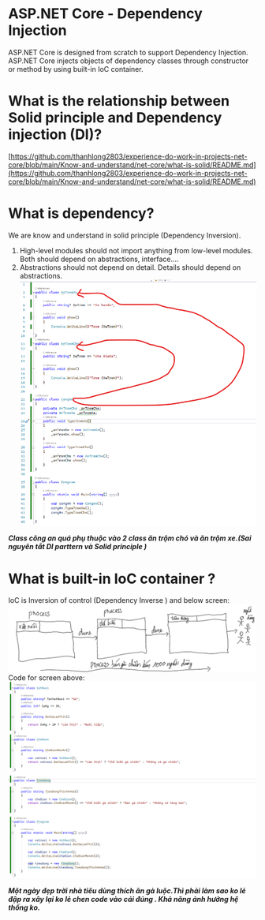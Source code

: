 




# ASP.NET Core - Dependency Injection

ASP.NET Core is designed from scratch to support Dependency Injection. ASP.NET Core injects objects of dependency classes through constructor or method by using built-in IoC container.

# What is the relationship between  Solid principle and Dependency injection (DI)? 
[https://github.com/thanhlong2803/experience-do-work-in-projects-net-core/blob/main/Know-and-understand/net-core/what-is-solid/README.md](https://github.com/thanhlong2803/experience-do-work-in-projects-net-core/blob/main/Know-and-understand/net-core/what-is-solid/README.md)
# What is dependency?
We are know and understand in solid principle (Dependency Inversion). 

 1. High-level modules should not import anything from low-level modules. Both should depend on abstractions, interface....
 2. Abstractions should not depend on detail. Details should depend on abstractions.
![enter image description here](https://github.com/thanhlong2803/update-image/blob/main/image4/depend.png)

***Class công an quá phụ thuộc vào 2 class ăn trộm chó và ăn trộm xe.(Sai nguyên tắt DI parttern và Solid principle )***




# What is built-in IoC container ?
IoC  is Inversion of control (Dependency Inverse ) and below screen:
![enter image description here](https://github.com/thanhlong2803/update-image/blob/main/image4/screen1.png)
Code for screen above:
![enter image description here](https://github.com/thanhlong2803/update-image/blob/main/image4/ban-ga-tuyen-thong.png)

***Một ngày đẹp trời nhà tiêu dùng thích ăn gà luộc.Thì phải làm sao ko lẻ đập ra xây lại ko lẻ chen code vào cái đúng . Khả năng ảnh hưởng hệ thống ko.***

